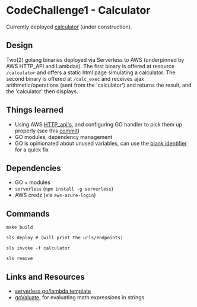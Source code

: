 # CodeChallenge1 - Calculator

Currently deployed [calculator](https://la2bc28voc.execute-api.us-east-1.amazonaws.com/calculator) (under construction).

## Design

Two(2) golang binaries deployed via Serverless to AWS (underpinned by AWS HTTP_API and Lambdas).  The first binary is offered at resource `/calculator` and offers a static html page simulating a calculator.  The second binary is offered at `/calc_exec` and receives ajax arithmetic/operations (sent from the 'calculator') and returns the result, and the 'calculator' then displays.

## Things learned

- Using AWS [HTTP_api's](https://docs.aws.amazon.com/apigateway/latest/developerguide/http-api-vs-rest.html), and configuring GO handler to pick them up properly (see this [commit](https://github.com/yamori/challenge1_calculator/commit/51733e05e3ae3fe50297b320f168a9b450014944))
- GO modules, dependency management
- GO is opinionated about unused variables, can use the [blank identifier](https://stackoverflow.com/a/21744129) for a quick fix

## Dependencies

- GO + modules
- `serverless` (`npm install -g serverless`)
- AWS credz (via `aws-azure-login`)

## Commands

```
make build

sls deploy # (will print the urls/endpoints)

sls invoke -f calculator

sls remove
```

## Links and Resources

- [serverless go/lambda template](https://www.serverless.com/framework/docs/providers/aws/examples/hello-world/go/)
- [goValuate](https://github.com/Knetic/govaluate), for evaluating math expressions in strings
